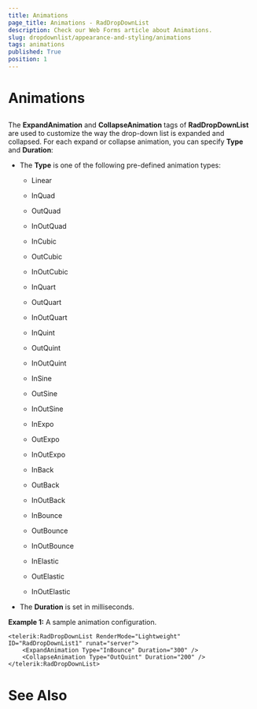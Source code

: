 ```yaml
---
title: Animations
page_title: Animations - RadDropDownList
description: Check our Web Forms article about Animations.
slug: dropdownlist/appearance-and-styling/animations
tags: animations
published: True
position: 1
---
```


# Animations



## 

The **ExpandAnimation** and **CollapseAnimation** tags of **RadDropDownList** are used to customize the way the drop-down list is expanded and collapsed. For each expand or collapse animation, you can specify **Type** and **Duration**:

* The **Type** is one of the following pre-defined animation types:

	* Linear

	* InQuad

	* OutQuad

	* InOutQuad

	* InCubic

	* OutCubic

	* InOutCubic

	* InQuart

	* OutQuart

	* InOutQuart

	* InQuint

	* OutQuint

	* InOutQuint

	* InSine

	* OutSine

	* InOutSine

	* InExpo

	* OutExpo

	* InOutExpo

	* InBack

	* OutBack

	* InOutBack

	* InBounce

	* OutBounce

	* InOutBounce

	* InElastic

	* OutElastic

	* InOutElastic

* The **Duration** is set in milliseconds.

**Example 1:** A sample animation configuration.

````ASPNET
<telerik:RadDropDownList RenderMode="Lightweight" ID="RadDropDownList1" runat="server">
	<ExpandAnimation Type="InBounce" Duration="300" />
	<CollapseAnimation Type="OutQuint" Duration="200" />
</telerik:RadDropDownList>
````



# See Also
